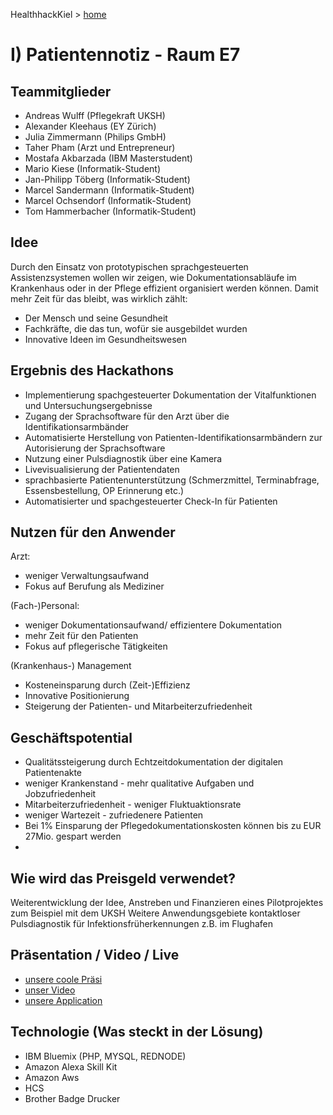 HealthhackKiel > [home](https://git.ng.bluemix.net/bluehc/Healthcare-Hackathon-Kiel2017/wikis/home)

# I) Patientennotiz - Raum E7

## Teammitglieder

* Andreas Wulff (Pflegekraft UKSH)
* Alexander Kleehaus (EY Zürich)
* Julia Zimmermann (Philips GmbH)
* Taher Pham (Arzt und Entrepreneur)
* Mostafa Akbarzada (IBM Masterstudent)
* Mario Kiese (Informatik-Student)
* Jan-Philipp Töberg (Informatik-Student)
* Marcel Sandermann (Informatik-Student)
* Marcel Ochsendorf (Informatik-Student)
* Tom Hammerbacher (Informatik-Student)

## Idee

Durch den Einsatz von prototypischen sprachgesteuerten Assistenzsystemen wollen wir zeigen, wie Dokumentationsabläufe im Krankenhaus oder in der Pflege effizient organisiert werden können. Damit mehr Zeit für das bleibt, was wirklich zählt:
* Der Mensch und seine Gesundheit
* Fachkräfte, die das tun, wofür sie ausgebildet wurden
* Innovative Ideen im Gesundheitswesen

## Ergebnis des Hackathons

* Implementierung spachgesteuerter Dokumentation der Vitalfunktionen und Untersuchungsergebnisse
* Zugang der Sprachsoftware für den Arzt über die Identifikationsarmbänder
* Automatisierte Herstellung von Patienten-Identifikationsarmbändern zur Autorisierung der Sprachsoftware
* Nutzung einer Pulsdiagnostik über eine Kamera
* Livevisualisierung der Patientendaten
* sprachbasierte Patientenunterstützung (Schmerzmittel, Terminabfrage, Essensbestellung, OP Erinnerung etc.)
* Automatisierter und spachgesteuerter Check-In für Patienten

## Nutzen für den Anwender

Arzt: 
* weniger Verwaltungsaufwand
* Fokus auf Berufung als Mediziner

(Fach-)Personal:
* weniger Dokumentationsaufwand/ effizientere Dokumentation
* mehr Zeit für den Patienten
* Fokus auf pflegerische Tätigkeiten

(Krankenhaus-) Management
* Kosteneinsparung durch (Zeit-)Effizienz
* Innovative Positionierung
* Steigerung der Patienten- und Mitarbeiterzufriedenheit

## Geschäftspotential
* Qualitätssteigerung durch Echtzeitdokumentation der digitalen Patientenakte
* weniger Krankenstand - mehr qualitative Aufgaben und Jobzufriedenheit
* Mitarbeiterzufriedenheit - weniger Fluktuaktionsrate
* weniger Wartezeit - zufriedenere Patienten
* Bei 1% Einsparung der Pflegedokumentationskosten können bis zu EUR 27Mio. gespart werden
* 

## Wie wird das Preisgeld verwendet?
Weiterentwicklung der Idee, Anstreben und Finanzieren eines Pilotprojektes zum Beispiel mit dem UKSH 
Weitere Anwendungsgebiete kontaktloser Pulsdiagnostik für Infektionsfrüherkennungen z.B. im Flughafen

## Präsentation / Video / Live
* [unsere coole Präsi](http://web.de)
* [unser Video](http://web.de)
* [unsere Application](http://abc.eu-de.bluemix.net)

## Technologie (Was steckt in der Lösung)
* IBM Bluemix (PHP, MYSQL, REDNODE)
* Amazon Alexa Skill Kit
* Amazon Aws
* HCS
* Brother Badge Drucker

